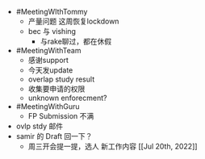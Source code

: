 - #MeetingWIthTommy
	- 产量问题 这周恢复lockdown
	- bec 与 vishing
		- 与rake聊过，都在休假
- #MeetingWithTeam
	- 感谢support
	- 今天发update
	- overlap study result
	- 收集要申请的权限
	- unknown enforecment?
- #MeetingWithGuru
	- FP Submission 不满
- ovlp stdy 邮件
- samir 的 Draft 回一下？
	- 周三开会提一提，选人 新工作内容 [[Jul 20th, 2022]]
